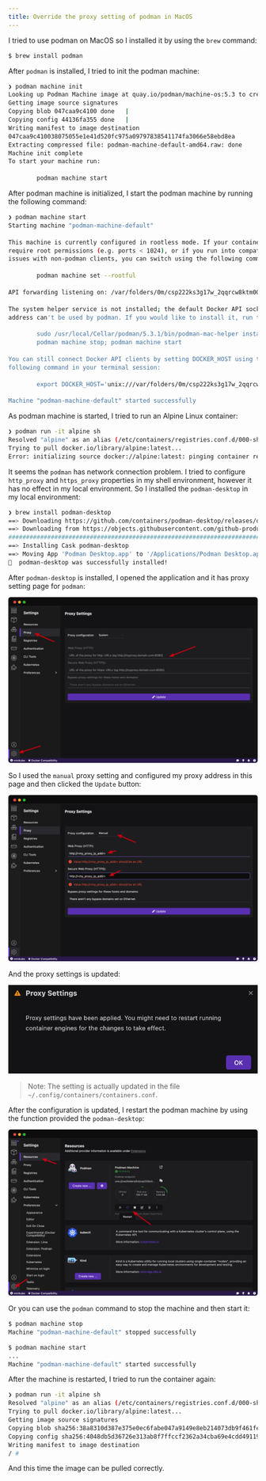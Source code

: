 ```yaml
---
title: Override the proxy setting of podman in MacOS
---
```


I tried to use podman on MacOS so I installed it by using the `brew` command:

```bash
$ brew install podman
```

After `podman` is installed, I tried to init the podman machine:

```bash
❯ podman machine init
Looking up Podman Machine image at quay.io/podman/machine-os:5.3 to create VM
Getting image source signatures
Copying blob 047caa9c4100 done   |
Copying config 44136fa355 done   |
Writing manifest to image destination
047caa9c410038075055e1e41d520fc975a09797838541174fa3066e58ebd8ea
Extracting compressed file: podman-machine-default-amd64.raw: done
Machine init complete
To start your machine run:

        podman machine start
```

After podman machine is initialized, I start the podman machine by running the following command:

```bash
❯ podman machine start
Starting machine "podman-machine-default"

This machine is currently configured in rootless mode. If your containers
require root permissions (e.g. ports < 1024), or if you run into compatibility
issues with non-podman clients, you can switch using the following command:

        podman machine set --rootful

API forwarding listening on: /var/folders/0m/csp222ks3g17w_2qqrcw8ktm0000gn/T/podman/podman-machine-default-api.sock

The system helper service is not installed; the default Docker API socket
address can't be used by podman. If you would like to install it, run the following commands:

        sudo /usr/local/Cellar/podman/5.3.1/bin/podman-mac-helper install
        podman machine stop; podman machine start

You can still connect Docker API clients by setting DOCKER_HOST using the
following command in your terminal session:

        export DOCKER_HOST='unix:///var/folders/0m/csp222ks3g17w_2qqrcw8ktm0000gn/T/podman/podman-machine-default-api.sock'

Machine "podman-machine-default" started successfully
```

As podman machine is started, I tried to run an Alpine Linux container:

```bash
❯ podman run -it alpine sh
Resolved "alpine" as an alias (/etc/containers/registries.conf.d/000-shortnames.conf)
Trying to pull docker.io/library/alpine:latest...
Error: initializing source docker://alpine:latest: pinging container registry registry-1.docker.io: Get "https://registry-1.docker.io/v2/": EOF
```

It seems the `podman` has network connection problem. I tried to configure `http_proxy` and `https_proxy` properties in my shell environment, however it has no effect in my local environment. So I installed the `podman-desktop` in my local environment:

```bash
❯ brew install podman-desktop
==> Downloading https://github.com/containers/podman-desktop/releases/download/v1.15.0/podman-desktop-1.15.0-x64
==> Downloading from https://objects.githubusercontent.com/github-production-release-asset-2e65be/465844859/27f9
######################################################################################################### 100.0%
==> Installing Cask podman-desktop
==> Moving App 'Podman Desktop.app' to '/Applications/Podman Desktop.app'
🍺  podman-desktop was successfully installed!
```

After `podman-desktop` is installed, I opened the application and it has proxy setting page for `podman`:

![](https://raw.githubusercontent.com/liweinan/blogpics2025/main/0103/01.png)

So I used the `manual` proxy setting and configured my proxy address in this page and then clicked the `Update` button:

![](https://raw.githubusercontent.com/liweinan/blogpics2025/main/0103/02.png)

And the proxy settings is updated:

![](https://raw.githubusercontent.com/liweinan/blogpics2025/main/0103/03.png)

> Note: The setting is actually updated in the file `~/.config/containers/containers.conf`.

After the configuration is updated, I restart the podman machine by using the function provided the `podman-desktop`:

![](https://raw.githubusercontent.com/liweinan/blogpics2025/main/0103/04.png)

Or you can use the `podman` command to stop the machine and then start it:

```bash
$ podman machine stop
Machine "podman-machine-default" stopped successfully
```

```bash
$ podman machine start
...
Machine "podman-machine-default" started successfully
```

After the machine is restarted, I tried to run the container again:

```bash
❯ podman run -it alpine sh
Resolved "alpine" as an alias (/etc/containers/registries.conf.d/000-shortnames.conf)
Trying to pull docker.io/library/alpine:latest...
Getting image source signatures
Copying blob sha256:38a8310d387e375e0ec6fabe047a9149e8eb214073db9f461fee6251fd936a75
Copying config sha256:4048db5d36726e313ab8f7ffccf2362a34cba69e4cdd49119713483a68641fce
Writing manifest to image destination
/ #
```

And this time the image can be pulled correctly.

